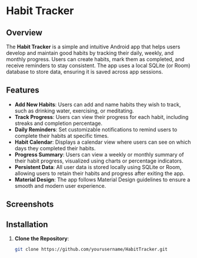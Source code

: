 # Habit Tracker

## Overview
The **Habit Tracker** is a simple and intuitive Android app that helps users develop and maintain good habits by tracking their daily, weekly, and monthly progress. Users can create habits, mark them as completed, and receive reminders to stay consistent. The app uses a local SQLite (or Room) database to store data, ensuring it is saved across app sessions.

## Features
- **Add New Habits**: Users can add and name habits they wish to track, such as drinking water, exercising, or meditating.
- **Track Progress**: Users can view their progress for each habit, including streaks and completion percentage.
- **Daily Reminders**: Set customizable notifications to remind users to complete their habits at specific times.
- **Habit Calendar**: Displays a calendar view where users can see on which days they completed their habits.
- **Progress Summary**: Users can view a weekly or monthly summary of their habit progress, visualized using charts or percentage indicators.
- **Persistent Data**: All user data is stored locally using SQLite or Room, allowing users to retain their habits and progress after exiting the app.
- **Material Design**: The app follows Material Design guidelines to ensure a smooth and modern user experience.

## Screenshots
<!-- Add screenshots here if needed later -->

## Installation

1. **Clone the Repository**:
   ```bash
   git clone https://github.com/yourusername/HabitTracker.git
